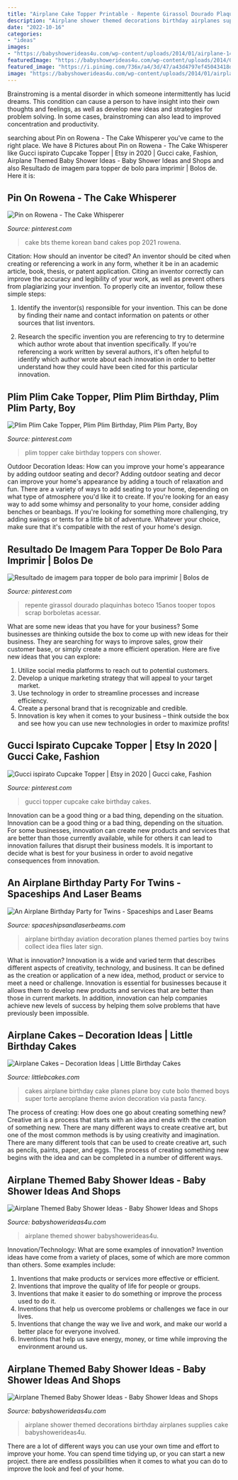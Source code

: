 ```yaml
---
title: "Airplane Cake Topper Printable - Repente Girassol Dourado Plaquinhas Boteco 15anos Tooper Topos Scrap Borboletas Acessar"
description: "Airplane shower themed decorations birthday airplanes supplies cake babyshowerideas4u"
date: "2022-10-16"
categories:
- "ideas"
images:
- "https://babyshowerideas4u.com/wp-content/uploads/2014/01/airplane-141.jpg"
featuredImage: "https://babyshowerideas4u.com/wp-content/uploads/2014/01/airplane-141.jpg"
featured_image: "https://i.pinimg.com/736x/a4/3d/47/a43d4797ef45043418d6646933078a52.jpg"
image: "https://babyshowerideas4u.com/wp-content/uploads/2014/01/airplane-241.jpg"
---
```



Brainstroming is a mental disorder in which someone intermittently has lucid dreams. This condition can cause a person to have insight into their own thoughts and feelings, as well as develop new ideas and strategies for problem solving. In some cases, brainstroming can also lead to improved concentration and productivity.

	

		
searching about Pin on Rowena - The Cake Whisperer you've came to the right place. We have 8 Pictures about Pin on Rowena - The Cake Whisperer like Gucci ispirato Cupcake Topper | Etsy in 2020 | Gucci cake, Fashion, Airplane Themed Baby Shower Ideas - Baby Shower Ideas and Shops and also Resultado de imagem para topper de bolo para imprimir | Bolos de. Here it is:
		
    
## Pin On Rowena - The Cake Whisperer

<img loading=lazy src="https://i.pinimg.com/736x/c7/34/d1/c734d14b8d2eb17f5f971d3ff0fa7331.jpg" onerror="this.onerror=null;this.src='https://tse3.mm.bing.net/th?id=OIP.WDLTJi9SugDyFzLaI35exAHaJ3&amp;pid=15.1';" alt="Pin on Rowena - The Cake Whisperer">

_Source: pinterest.com_

>cake bts theme korean band cakes pop 2021 rowena. 

	

Citation: How should an inventor be cited?
An inventor should be cited when creating or referencing a work in any form, whether it be in an academic article, book, thesis, or patent application. Citing an inventor correctly can improve the accuracy and legibility of your work, as well as prevent others from plagiarizing your invention. To properly cite an inventor, follow these simple steps:
1. Identify the inventor(s) responsible for your invention. This can be done by finding their name and contact information on patents or other sources that list inventors.

2. Research the specific invention you are referencing to try to determine which author wrote about that invention specifically. If you're referencing a work written by several authors, it's often helpful to identify which author wrote about each innovation in order to better understand how they could have been cited for this particular innovation.


    
## Plim Plim Cake Topper, Plim Plim Birthday, Plim Plim Party, Boy

<img loading=lazy src="https://i.pinimg.com/736x/68/a9/d4/68a9d4834ed21e4e4e6113abd8f14387.jpg" onerror="this.onerror=null;this.src='https://tse4.mm.bing.net/th?id=OIP.LWEgKWwtGBApe44nGV0qigHaJ3&amp;pid=15.1';" alt="Plim Plim Cake Topper, Plim Plim Birthday, Plim Plim Party, Boy">

_Source: pinterest.com_

>plim topper cake birthday toppers con shower. 

	

Outdoor Decoration Ideas: How can you improve your home's appearance by adding outdoor seating and decor?
Adding outdoor seating and decor can improve your home's appearance by adding a touch of relaxation and fun. There are a variety of ways to add seating to your home, depending on what type of atmosphere you'd like it to create. If you're looking for an easy way to add some whimsy and personality to your home, consider adding benches or beanbags. If you're looking for something more challenging, try adding swings or tents for a little bit of adventure. Whatever your choice, make sure that it's compatible with the rest of your home's design.

    
## Resultado De Imagem Para Topper De Bolo Para Imprimir | Bolos De

<img loading=lazy src="https://i.pinimg.com/736x/56/16/8e/56168ec4ac8d05356f1fa5ff15289ccb.jpg" onerror="this.onerror=null;this.src='https://tse3.mm.bing.net/th?id=OIP.HmOiw8Y02hVyfEH5Y26MnAHaKi&amp;pid=15.1';" alt="Resultado de imagem para topper de bolo para imprimir | Bolos de">

_Source: pinterest.com_

>repente girassol dourado plaquinhas boteco 15anos tooper topos scrap borboletas acessar. 

	

What are some new ideas that you have for your business?
Some businesses are thinking outside the box to come up with new ideas for their business. They are searching for ways to improve sales, grow their customer base, or simply create a more efficient operation. Here are five new ideas that you can explore: 
1) Utilize social media platforms to reach out to potential customers.
2) Develop a unique marketing strategy that will appeal to your target market. 
3) Use technology in order to streamline processes and increase efficiency. 
4) Create a personal brand that is recognizable and credible. 
5) Innovation is key when it comes to your business – think outside the box and see how you can use new technologies in order to maximize profits!

    
## Gucci Ispirato Cupcake Topper | Etsy In 2020 | Gucci Cake, Fashion

<img loading=lazy src="https://i.pinimg.com/736x/a4/3d/47/a43d4797ef45043418d6646933078a52.jpg" onerror="this.onerror=null;this.src='https://tse2.mm.bing.net/th?id=OIP.HwmQCe2Emf4VVYOOy_-Y6gHaJ3&amp;pid=15.1';" alt="Gucci ispirato Cupcake Topper | Etsy in 2020 | Gucci cake, Fashion">

_Source: pinterest.com_

>gucci topper cupcake cake birthday cakes. 

	

Innovation can be a good thing or a bad thing, depending on the situation.
Innovation can be a good thing or a bad thing, depending on the situation. For some businesses, innovation can create new products and services that are better than those currently available, while for others it can lead to innovation failures that disrupt their business models. It is important to decide what is best for your business in order to avoid negative consequences from innovation.

    
## An Airplane Birthday Party For Twins - Spaceships And Laser Beams

<img loading=lazy src="https://spaceshipsandlaserbeams.com/wp-content/uploads/2015/09/airplane-birthday-party-ideas-8589.jpg" onerror="this.onerror=null;this.src='https://tse3.mm.bing.net/th?id=OIP.mbYk7LkwHnJ0hZFtU4LVrAHaLH&amp;pid=15.1';" alt="An Airplane Birthday Party for Twins - Spaceships and Laser Beams">

_Source: spaceshipsandlaserbeams.com_

>airplane birthday aviation decoration planes themed parties boy twins collect idea flies later sign. 

	

What is innovation?
Innovation is a wide and varied term that describes different aspects of creativity, technology, and business. It can be defined as the creation or application of a new idea, method, product or service to meet a need or challenge. Innovation is essential for businesses because it allows them to develop new products and services that are better than those in current markets. In addition, innovation can help companies achieve new levels of success by helping them solve problems that have previously been impossible.

    
## Airplane Cakes – Decoration Ideas | Little Birthday Cakes

<img loading=lazy src="http://www.littlebcakes.com/wp-content/uploads/2014/01/Airplane-Birthday-Cakes.jpg" onerror="this.onerror=null;this.src='https://tse4.mm.bing.net/th?id=OIP.5r1imTFAsmt6yFe-MXZE8QHaJ4&amp;pid=15.1';" alt="Airplane Cakes – Decoration Ideas | Little Birthday Cakes">

_Source: littlebcakes.com_

>cakes airplane birthday cake planes plane boy cute bolo themed boys super torte aeroplane theme avion decoration via pasta fancy. 

	

The process of creating: How does one go about creating something new?
Creative art is a process that starts with an idea and ends with the creation of something new. There are many different ways to create creative art, but one of the most common methods is by using creativity and imagination. There are many different tools that can be used to create creative art, such as pencils, paints, paper, and eggs. The process of creating something new begins with the idea and can be completed in a number of different ways.

    
## Airplane Themed Baby Shower Ideas - Baby Shower Ideas And Shops

<img loading=lazy src="https://babyshowerideas4u.com/wp-content/uploads/2014/01/airplane-241.jpg" onerror="this.onerror=null;this.src='https://tse2.mm.bing.net/th?id=OIP.kA3GIDQGzt8yw1QgozGCTQHaE8&amp;pid=15.1';" alt="Airplane Themed Baby Shower Ideas - Baby Shower Ideas and Shops">

_Source: babyshowerideas4u.com_

>airplane themed shower babyshowerideas4u. 

	

Innovation/Technology: What are some examples of innovation?
Invention ideas have come from a variety of places, some of which are more common than others. Some examples include:
1. Inventions that make products or services more effective or efficient. 
2. Inventions that improve the quality of life for people or groups. 
3. Inventions that make it easier to do something or improve the process used to do it. 
4. Inventions that help us overcome problems or challenges we face in our lives. 
5. Inventions that change the way we live and work, and make our world a better place for everyone involved. 
6. Inventions that help us save energy, money, or time while improving the environment around us.

    
## Airplane Themed Baby Shower Ideas - Baby Shower Ideas And Shops

<img loading=lazy src="https://babyshowerideas4u.com/wp-content/uploads/2014/01/airplane-141.jpg" onerror="this.onerror=null;this.src='https://tse2.mm.bing.net/th?id=OIP.tHca5AJW5ZKamzC6K5zskAHaFJ&amp;pid=15.1';" alt="Airplane Themed Baby Shower Ideas - Baby Shower Ideas and Shops">

_Source: babyshowerideas4u.com_

>airplane shower themed decorations birthday airplanes supplies cake babyshowerideas4u. 

	

There are a lot of different ways you can use your own time and effort to improve your home. You can spend time tidying up, or you can start a new project. there are endless possibilities when it comes to what you can do to improve the look and feel of your home.

